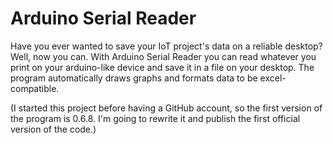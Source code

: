 # Arduino Serial Reader

Have you ever wanted to save your IoT project's data on a reliable desktop? Well, now you can. With Arduino Serial Reader you can read whatever you print on your arduino-like device and save it in a file on your desktop. The program automatically draws graphs and formats data to be excel-compatible.

(I started this project before having a GitHub account, so the first version of the program is 0.6.8. I'm going to rewrite it and publish the first official version of the code.)
